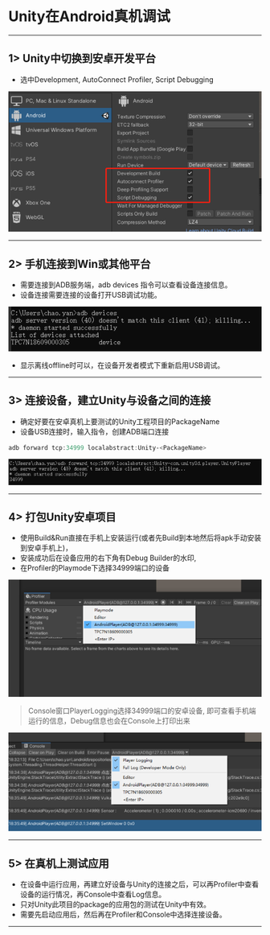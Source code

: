 # Unity在Android真机调试


---


## 1> Unity中切换到安卓开发平台

* 选中Development, AutoConnect Profiler, Script Debugging

![图片](assets/111.png)


---


## 2> 手机连接到Win或其他平台

* 需要连接到ADB服务端，adb devices 指令可以查看设备连接信息。
* 设备连接需要连接的设备打开USB调试功能。

![图片](assets/121.png)

* 显示离线offline时可以，在设备开发者模式下重新启用USB调试。

---

## 3> 连接设备，建立Unity与设备之间的连接

* 确定好要在安卓真机上要测试的Unity工程项目的PackageName
* 设备USB连接时，输入指令，创建ADB端口连接
```powershell
adb forward tcp:34999 localabstract:Unity-<PackageName>
```
![图片](assets/131.png)


---


## 4> 打包Unity安卓项目

* 使用Build&Run直接在手机上安装运行(或者先Build到本地然后将apk手动安装到安卓手机上)，
* 安装成功后在设备应用的右下角有Debug Builder的水印,
* 在Profiler的Playmode下选择34999端口的设备

![图片](assets/141.png)

>Console窗口PlayerLogging选择34999端口的安卓设备, 即可查看手机端运行的信息，Debug信息也会在Console上打印出来

![图片](assets/142.png)


---


## 5> 在真机上测试应用

* 在设备中运行应用，再建立好设备与Unity的连接之后，可以再Profiler中查看设备的运行情况，再Console中查看Log信息。
* 只对Unity此项目的package的应用包的测试在Unity中有效。
* 需要先启动应用后，然后再在Profiler和Console中选择连接设备。
---
